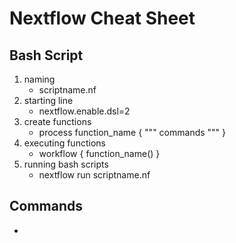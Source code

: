 # Nextflow Cheat Sheet

## Bash Script
1. naming
    * scriptname.nf
2. starting line
    * nextflow.enable.dsl=2
3. create functions
    * process function_name { """ commands """ }
4. executing functions
    * workflow { function_name() }
5. running bash scripts
    * nextflow run scriptname.nf

## Commands
* 